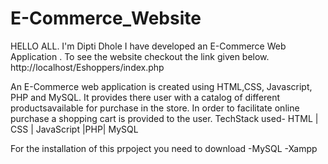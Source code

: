 # E-Commerce_Website
HELLO ALL. I'm Dipti Dhole
I have developed an E-Commerce Web Application . To see the website checkout the link given below. 
http://localhost/Eshoppers/index.php

An E-Commerce web application is created using HTML,CSS, Javascript, PHP and MySQL.
It provides there user with a catalog of different productsavailable for purchase in the store.
In order to facilitate online purchase a shopping cart is provided to the user.
TechStack used- HTML | CSS | JavaScript |PHP| MySQL

For the installation of this prpoject you need to download 
-MySQL 
-Xampp
